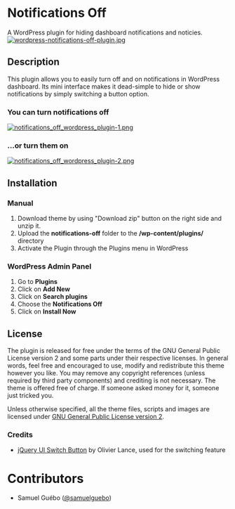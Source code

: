 # Notifications Off
A WordPress plugin for hiding dashboard notifications and noticies.
[![wordpress-notifications-off-plugin.jpg](https://s6.postimg.org/yzqcxr10h/wordpress-notifications-off-plugin.jpg)](https://postimg.org/image/x7xe2uhnh/)

## Description
This plugin allows you to easily turn off and on notifications in WordPress dashboard. Its mini interface makes it dead-simple to hide or show notifications by simply switching a button option.

### You can turn notifications off
[![notifications_off_wordpress_plugin-1.png](https://s6.postimg.org/8ihnig44h/notifications_off_wordpress_plugin-1.png)](https://postimg.org/image/8v91omme5/)

### ...or turn them on
[![notifications_off_wordpress_plugin-2.png](https://s6.postimg.org/h3az9meap/notifications_off_wordpress_plugin-2.png)](https://postimg.org/image/8l1j5a7rx/)

## Installation

### Manual

1. Download theme by using "Download zip" button on the right side and unzip it.
2. Upload the **notifications-off** folder to the **/wp-content/plugins/** directory
3. Activate the Plugin through the Plugins menu in WordPress
 
### WordPress Admin Panel

1. Go to **Plugins**
2. Click on **Add New**
3. Click on **Search plugins**
4. Choose the **Notifications Off**
5. Click on **Install Now**

## License

The plugin is released for free under the terms of the GNU General Public License version 2
and some parts under their respective licenses.
In general words, feel free and encouraged to use, modify and redistribute this theme however you like.
You may remove any copyright references (unless required by third party components) and crediting is not necessary.
The theme is offered free of charge. If someone asked money for it, someone just tricked you.

Unless otherwise specified, all the theme files, scripts and images are licensed under [GNU General Public License version 2](http://github.com/samuelguebo/notifications-off/LICENSE).

### Credits
- [jQuery UI Switch Button](olance.github.io/jQuery-switchButton) by Olivier Lance, used for the switching feature


# Contributors
 * Samuel Gu&eacute;bo ([@samuelguebo](http://twitter.com/samuelguebo))